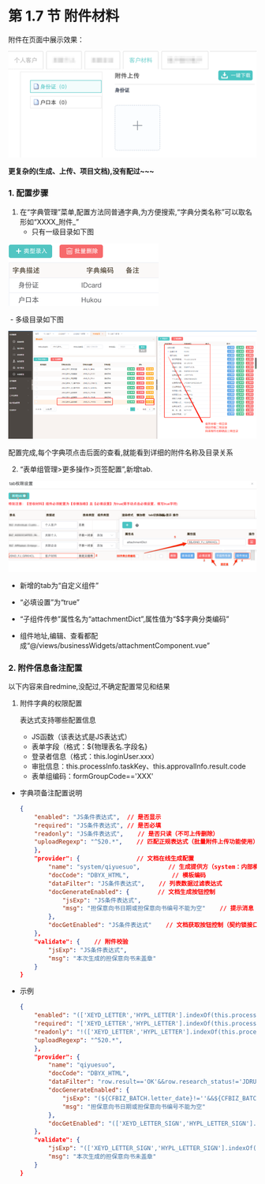 # 第 1.7 节 附件材料

附件在页面中展示效果：

<img src="./img/dict_attatchment_1.png" alt="dict_attatchment_1" style="zoom:50%;" />

**更复杂的(生成、上传、项目文档),没有配过~~~**

### 1. 配置步骤

1. 在“字典管理”菜单,配置方法同普通字典,为方便搜索,“字典分类名称”可以取名形如“XXXX\_附件_”
   - 只有一级目录如下图

<img src="./img/dict_attatchment_4.png" alt="dict_attatchment_4" style="zoom: 50%;" />

​		- 多级目录如下图

<img src="./img/dict_attatchment_3.png" alt="dict_attatchment_3" style="zoom: 67%;" />

​		配置完成,每个字典项点击后面的查看,就能看到详细的附件名称及目录关系

2. “表单组管理>更多操作>页签配置”,新增tab.

<img src="./img/dict_attatchment_tab_5.png" alt="dict_attatchment_tab_5" style="zoom:67%;" />

- 新增的tab为“自定义组件”

- “必填设置”为“true”

- “子组件传参”属性名为“attachmentDict”,属性值为“$$字典分类编码”

- 组件地址,编辑、查看都配成“@/views/businessWidgets/attachmentComponent.vue”

### 2. 附件信息备注配置

以下内容来自redmine,没配过,不确定配置常见和结果

1. 附件字典的权限配置

   表达式支持哪些配置信息

   - JS函数（该表达式是JS表达式）
   - 表单字段（格式：${物理表名.字段名}
   - 登录者信息（格式：this.loginUser.xxx）
   - 审批信息：this.processInfo.taskKey、this.approvalInfo.result.code
   - 表单组编码：formGroupCode=='XXX'

- 字典项备注配置说明

  ```json
  {
      "enabled": "JS条件表达式",  // 是否显示
      "required": "JS条件表达式", // 是否必填
      "readonly": "JS条件表达式",    // 是否只读（不可上传删除）
      "uploadRegexp": "^520.*",    // 匹配正规表达式（批量附件上传功能使用）
      },
      "provider": {                // 文档在线生成配置
          "name": "system/qiyuesuo",        // 生成提供方（system：内部模板、qiyuesuo：契约锁）
          "docCode": "DBYX_HTML",            // 模板编码
          "dataFilter": "JS条件表达式",    // 列表数据过滤表达式
          "docGenerateEnabled": {        // 文档生成按钮控制
              "jsExp": "JS条件表达式",
              "msg": "担保意向书日期或担保意向书编号不能为空"    // 提示消息
          },
          "docGetEnabled": "JS条件表达式"    // 文档获取按钮控制（契约锁接口专用）
      },
      "validate": {    // 附件校验
          "jsExp": "JS条件表达式",
          "msg": "本次生成的担保意向书未盖章" 
      }
  }
  ```

- 示例

  ```json
  {
      "enabled": "(['XEYD_LETTER','HYPL_LETTER'].indexOf(this.processInfo.taskKey)>=0) || node.attachmentNumber>0",
      "required": "['XEYD_LETTER','HYPL_LETTER'].indexOf(this.processInfo.taskKey)>=0",
      "readonly": "!(['XEYD_LETTER','HYPL_LETTER'].indexOf(this.processInfo.taskKey)>=0)",
      "uploadRegexp": "^520.*",
      },
      "provider": {
          "name": "qiyuesuo",
          "docCode": "DBYX_HTML",
          "dataFilter": "row.result=='OK'&&row.research_status!='JDRU'&&row.check_satus!='CKRU'&&row.letter_code==''",
          "docGenerateEnabled": {
              "jsExp": "(${CFBIZ_BATCH.letter_date}!=''&&${CFBIZ_BATCH.letter_date}!=null)&&(${CFBIZ_BATCH.letter_code}!=''&&${CFBIZ_BATCH.letter_code}!=null)",
              "msg": "担保意向书日期或担保意向书编号不能为空" 
          },
          "docGetEnabled": "(['XEYD_LETTER_SIGN','HYPL_LETTER_SIGN'].indexOf(this.processInfo.taskKey)>=0)" 
      },
      "validate": {
          "jsExp": "(['XEYD_LETTER_SIGN','HYPL_LETTER_SIGN'].indexOf(this.processInfo.taskKey)<0)||(['XEYD_LETTER_SIGN','HYPL_LETTER_SIGN'].indexOf(this.processInfo.taskKey)>=0&&node.attachmentList[node.attachmentList.length-1].status=='1')",
          "msg": "本次生成的担保意向书未盖章" 
      }
  }
  ```